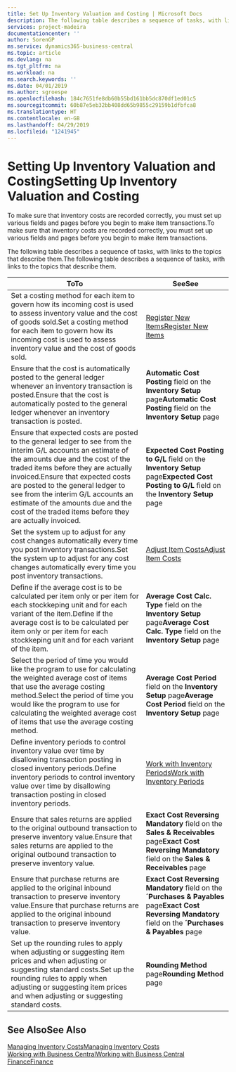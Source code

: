 ```yaml
---
title: Set Up Inventory Valuation and Costing | Microsoft Docs
description: The following table describes a sequence of tasks, with links to the topics that describe them.
services: project-madeira
documentationcenter: ''
author: SorenGP
ms.service: dynamics365-business-central
ms.topic: article
ms.devlang: na
ms.tgt_pltfrm: na
ms.workload: na
ms.search.keywords: ''
ms.date: 04/01/2019
ms.author: sgroespe
ms.openlocfilehash: 184c7651fe8db60b55bd161bb5dc870df1ed01c5
ms.sourcegitcommit: 60b87e5eb32bb408dd65b9855c29159b1dfbfca8
ms.translationtype: HT
ms.contentlocale: en-GB
ms.lasthandoff: 04/29/2019
ms.locfileid: "1241945"
---
```

# <a name="setting-up-inventory-valuation-and-costing"></a><span data-ttu-id="2f51c-103">Setting Up Inventory Valuation and Costing</span><span class="sxs-lookup"><span data-stu-id="2f51c-103">Setting Up Inventory Valuation and Costing</span></span>
<span data-ttu-id="2f51c-104">To make sure that inventory costs are recorded correctly, you must set up various fields and pages before you begin to make item transactions.</span><span class="sxs-lookup"><span data-stu-id="2f51c-104">To make sure that inventory costs are recorded correctly, you must set up various fields and pages before you begin to make item transactions.</span></span>

<span data-ttu-id="2f51c-105">The following table describes a sequence of tasks, with links to the topics that describe them.</span><span class="sxs-lookup"><span data-stu-id="2f51c-105">The following table describes a sequence of tasks, with links to the topics that describe them.</span></span>

|<span data-ttu-id="2f51c-106">**To**</span><span class="sxs-lookup"><span data-stu-id="2f51c-106">**To**</span></span>|<span data-ttu-id="2f51c-107">**See**</span><span class="sxs-lookup"><span data-stu-id="2f51c-107">**See**</span></span>|  
|------------|-------------|  
|<span data-ttu-id="2f51c-108">Set a costing method for each item to govern how its incoming cost is used to assess inventory value and the cost of goods sold.</span><span class="sxs-lookup"><span data-stu-id="2f51c-108">Set a costing method for each item to govern how its incoming cost is used to assess inventory value and the cost of goods sold.</span></span>|[<span data-ttu-id="2f51c-109">Register New Items</span><span class="sxs-lookup"><span data-stu-id="2f51c-109">Register New Items</span></span>](inventory-how-register-new-items.md)|  
|<span data-ttu-id="2f51c-110">Ensure that the cost is automatically posted to the general ledger whenever an inventory transaction is posted.</span><span class="sxs-lookup"><span data-stu-id="2f51c-110">Ensure that the cost is automatically posted to the general ledger whenever an inventory transaction is posted.</span></span>|<span data-ttu-id="2f51c-111">**Automatic Cost Posting** field on the **Inventory Setup** page</span><span class="sxs-lookup"><span data-stu-id="2f51c-111">**Automatic Cost Posting** field on the **Inventory Setup** page</span></span>|  
|<span data-ttu-id="2f51c-112">Ensure that expected costs are posted to the general ledger to see from the interim G/L accounts an estimate of the amounts due and the cost of the traded items before they are actually invoiced.</span><span class="sxs-lookup"><span data-stu-id="2f51c-112">Ensure that expected costs are posted to the general ledger to see from the interim G/L accounts an estimate of the amounts due and the cost of the traded items before they are actually invoiced.</span></span>|<span data-ttu-id="2f51c-113">**Expected Cost Posting to G/L** field on the **Inventory Setup** page</span><span class="sxs-lookup"><span data-stu-id="2f51c-113">**Expected Cost Posting to G/L** field on the **Inventory Setup** page</span></span>|  
|<span data-ttu-id="2f51c-114">Set the system up to adjust for any cost changes automatically every time you post inventory transactions.</span><span class="sxs-lookup"><span data-stu-id="2f51c-114">Set the system up to adjust for any cost changes automatically every time you post inventory transactions.</span></span>|[<span data-ttu-id="2f51c-115">Adjust Item Costs</span><span class="sxs-lookup"><span data-stu-id="2f51c-115">Adjust Item Costs</span></span>](inventory-how-adjust-item-costs.md)|  
|<span data-ttu-id="2f51c-116">Define if the average cost is to be calculated per item only or per item for each stockkeping unit and for each variant of the item.</span><span class="sxs-lookup"><span data-stu-id="2f51c-116">Define if the average cost is to be calculated per item only or per item for each stockkeping unit and for each variant of the item.</span></span>|<span data-ttu-id="2f51c-117">**Average Cost Calc. Type** field on the **Inventory Setup** page</span><span class="sxs-lookup"><span data-stu-id="2f51c-117">**Average Cost Calc. Type** field on the **Inventory Setup** page</span></span>|  
|<span data-ttu-id="2f51c-118">Select the period of time you would like the program to use for calculating the weighted average cost of items that use the average costing method.</span><span class="sxs-lookup"><span data-stu-id="2f51c-118">Select the period of time you would like the program to use for calculating the weighted average cost of items that use the average costing method.</span></span>|<span data-ttu-id="2f51c-119">**Average Cost Period** field on the **Inventory Setup** page</span><span class="sxs-lookup"><span data-stu-id="2f51c-119">**Average Cost Period** field on the **Inventory Setup** page</span></span>|  
|<span data-ttu-id="2f51c-120">Define inventory periods to control inventory value over time by disallowing transaction posting in closed inventory periods.</span><span class="sxs-lookup"><span data-stu-id="2f51c-120">Define inventory periods to control inventory value over time by disallowing transaction posting in closed inventory periods.</span></span>|[<span data-ttu-id="2f51c-121">Work with Inventory Periods</span><span class="sxs-lookup"><span data-stu-id="2f51c-121">Work with Inventory Periods</span></span>](finance-how-to-work-with-inventory-periods.md)|  
|<span data-ttu-id="2f51c-122">Ensure that sales returns are applied to the original outbound transaction to preserve inventory value.</span><span class="sxs-lookup"><span data-stu-id="2f51c-122">Ensure that sales returns are applied to the original outbound transaction to preserve inventory value.</span></span>|<span data-ttu-id="2f51c-123">**Exact Cost Reversing Mandatory** field on the **Sales & Receivables** page</span><span class="sxs-lookup"><span data-stu-id="2f51c-123">**Exact Cost Reversing Mandatory** field on the **Sales & Receivables** page</span></span>|  
|<span data-ttu-id="2f51c-124">Ensure that purchase returns are applied to the original inbound transaction to preserve inventory value.</span><span class="sxs-lookup"><span data-stu-id="2f51c-124">Ensure that purchase returns are applied to the original inbound transaction to preserve inventory value.</span></span>|<span data-ttu-id="2f51c-125">**Exact Cost Reversing Mandatory** field on the **´Purchases & Payables** page</span><span class="sxs-lookup"><span data-stu-id="2f51c-125">**Exact Cost Reversing Mandatory** field on the **´Purchases & Payables** page</span></span>|
|<span data-ttu-id="2f51c-126">Set up the rounding rules to apply when adjusting or suggesting item prices and when adjusting or suggesting standard costs.</span><span class="sxs-lookup"><span data-stu-id="2f51c-126">Set up the rounding rules to apply when adjusting or suggesting item prices and when adjusting or suggesting standard costs.</span></span>|<span data-ttu-id="2f51c-127">**Rounding Method** page</span><span class="sxs-lookup"><span data-stu-id="2f51c-127">**Rounding Method** page</span></span>|  

## <a name="see-also"></a><span data-ttu-id="2f51c-128">See Also</span><span class="sxs-lookup"><span data-stu-id="2f51c-128">See Also</span></span>  
[<span data-ttu-id="2f51c-129">Managing Inventory Costs</span><span class="sxs-lookup"><span data-stu-id="2f51c-129">Managing Inventory Costs</span></span>](finance-manage-inventory-costs.md)  
[<span data-ttu-id="2f51c-130">Working with Business Central</span><span class="sxs-lookup"><span data-stu-id="2f51c-130">Working with Business Central</span></span>](ui-work-product.md)  
[<span data-ttu-id="2f51c-131">Finance</span><span class="sxs-lookup"><span data-stu-id="2f51c-131">Finance</span></span>](finance.md)  
